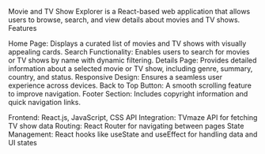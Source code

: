 Movie and TV Show Explorer is a React-based web application that allows users to browse, search, and view details about movies and TV shows.
Features

Home Page: Displays a curated list of movies and TV shows with visually appealing cards.
Search Functionality: Enables users to search for movies or TV shows by name with dynamic filtering.
Details Page: Provides detailed information about a selected movie or TV show, including genre, summary, country, and status.
Responsive Design: Ensures a seamless user experience across devices.
Back to Top Button: A smooth scrolling feature to improve navigation.
Footer Section: Includes copyright information and quick navigation links.

Frontend: React.js, JavaScript, CSS
API Integration: TVmaze API for fetching TV show data
Routing: React Router for navigating between pages
State Management: React hooks like useState and useEffect for handling data and UI states
